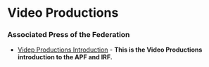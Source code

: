 # Video Productions
### Associated Press of the Federation

- [Videp Productions Introduction](https://www.youtube.com/watch?v=oMjnbXpODi0&feature=youtu.be) - **This is the Video Productions introduction to the APF and IRF.**
